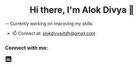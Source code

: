 <h1 align="center"> Hi there, I'm Alok Divya 👋</h1>

<!-- <img align="right" width = "200px" src="https://media.giphy.com/media/Ah3zHH7hvsSB2/giphy.gif"> -->
<!--
**alokdivya/alokdivya** is a ✨ _special_ ✨ repository because its `README.md` (this file) appears on your GitHub profile.

Here are some ideas to get you started:

- 🔭 I’m currently working on ...
- 🌱 I’m currently learning ...
- 👯 I’m looking to collaborate on ...
- 🤔 I’m looking for help with ...
- 💬 Ask me about ...
- 📫 How to reach me: ...
- 😄 Pronouns: ...
- ⚡ Fun fact: ...
-->

--  Currently working on improving my skills.
- 📫 Connect at: alokdivyaiitdh@gmail.com


### Connect with me:

<a href="https://www.linkedin.com/in/alokdivya/" target="_blank">
  <img align="left" alt="codejay411" | Linkedin" title="LinkedIn" width="22px" src="https://raw.githubusercontent.com/simple-icons/simple-icons/ed4a5bf635c3e9716b6cad0862b19aad877186e8/icons/linkedin.svg"> 
</a>

<br /><br />
